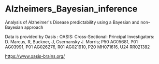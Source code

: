# Alzheimers_Bayesian_inference
Analysis of Alzheimer's Disease predictability using a Bayesian and non-Bayesian approach

Data is provided by Oasis :
OASIS: Cross-Sectional: Principal Investigators: D. Marcus, R, Buckner, J, Csernansky J. Morris; P50 AG05681, P01 AG03991, P01 AG026276, R01 AG021910, P20 MH071616, U24 RR021382

https://www.oasis-brains.org/
